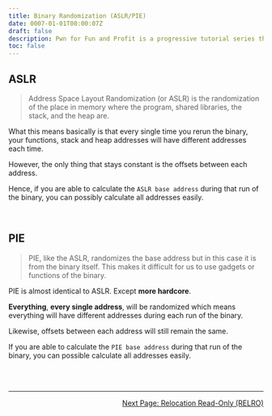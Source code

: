```yaml
---
title: Binary Randomization (ASLR/PIE)
date: 0007-01-01T00:00:07Z
draft: false
description: Pwn for Fun and Profit is a progressive tutorial series that aims to be noob-friendly enough for anyone to dive in, and equip them with the skills to come out with substantial knowledge on The Art of Pwn.
toc: false
---
```



## ASLR

> Address Space Layout Randomization (or ASLR) is the randomization of the place in memory where the program, shared libraries, the stack, and the heap are.

What this means basically is that every single time you rerun the binary, your functions, stack and heap addresses will have different addresses each time.

However, the only thing that stays constant is the offsets between each address.

Hence, if you are able to calculate the `ASLR base address` during that run of the binary, you can possibly calculate all addresses easily.

<br>

## PIE

> PIE, like the ASLR, randomizes the base address but in this case it is from the binary itself. This makes it difficult for us to use gadgets or functions of the binary.

PIE is almost identical to ASLR. Except **more hardcore**.

**Everything**, **every single address**, will be randomized which means everything will have different addresses during each run of the binary.

Likewise, offsets between each address will still remain the same.

If you are able to calculate the `PIE base address` during that run of the binary, you can possible calculate all addresses easily.

<br><br>

---

<div style="text-align: right"> <a href="/pwn/checksec/relro">Next Page: Relocation Read-Only (RELRO)</a> </div>
